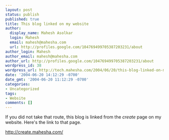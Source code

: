 ```yaml
---
layout: post
status: publish
published: true
title: This blog linked on my website
author:
  display_name: Mahesh Asolkar
  login: Mahesh
  email: mahesh@mahesha.com
  url: http://profiles.google.com/104769499705387203231/about
author_login: Mahesh
author_email: mahesh@mahesha.com
author_url: http://profiles.google.com/104769499705387203231/about
wordpress_id: 38
wordpress_url: http://tech.mahesha.com/2004/06/20/this-blog-linked-on-my-website/
date: '2004-06-20 14:12:29 -0700'
date_gmt: '2004-06-20 11:12:29 -0700'
categories:
- Uncategorized
tags:
- Website
comments: []
---
```

<p>If you did not take that route, this blog is linked from the <i>create</i> page on my website. Here's the link to that page.</p>
<p><a href="http://create.mahesha.com/">http://create.mahesha.com/</a></p>
